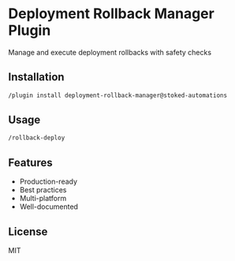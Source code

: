 # Deployment Rollback Manager Plugin

Manage and execute deployment rollbacks with safety checks

## Installation

```bash
/plugin install deployment-rollback-manager@stoked-automations
```

## Usage

```bash
/rollback-deploy
```

## Features

- Production-ready
- Best practices
- Multi-platform
- Well-documented

## License

MIT

